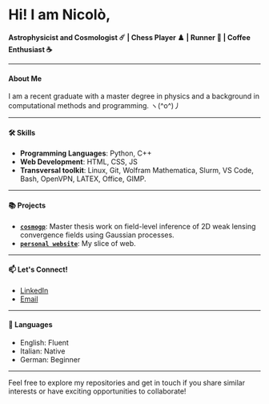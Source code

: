 # Hi! I am Nicolò,

**Astrophysicist and Cosmologist ☄️ | Chess Player ♟️ | Runner 👟 | Coffee Enthusiast ☕**

---

#### About Me
I am a recent graduate with a master degree in physics and a background in computational methods and programming. ヽ(^o^)丿

---

#### 🛠️ Skills
- **Programming Languages**: Python, C++
- **Web Development**: HTML, CSS, JS
- **Transversal toolkit**: Linux, Git, Wolfram Mathematica, Slurm, VS Code, Bash, OpenVPN, LATEX, Office, GIMP.

---

#### 📚 Projects
- [**`cosmogp`**](https://github.com/nicmsri/cosmogp): Master thesis work on field-level inference of 2D weak lensing convergence fields using Gaussian processes.
- [**`personal website`**](https://nicmsri.github.io): My slice of web.

---

#### 📫 Let's Connect!
- [LinkedIn](https://www.linkedin.com/in/nicmsri)
- [Email](mailto:nmassari@student.ethz.ch)

---

#### 💬 Languages
- English: Fluent
- Italian: Native
- German: Beginner

---

Feel free to explore my repositories and get in touch if you share similar interests or have exciting opportunities to collaborate!
